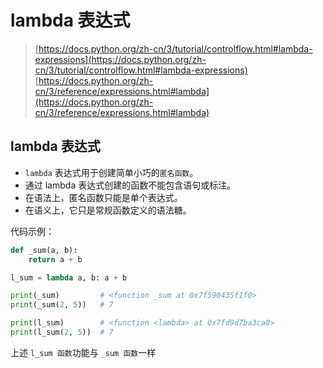 # lambda 表达式

> [https://docs.python.org/zh-cn/3/tutorial/controlflow.html#lambda-expressions](https://docs.python.org/zh-cn/3/tutorial/controlflow.html#lambda-expressions)  
> [https://docs.python.org/zh-cn/3/reference/expressions.html#lambda](https://docs.python.org/zh-cn/3/reference/expressions.html#lambda)

## lambda 表达式

- `lambda` 表达式用于创建简单小巧的`匿名函数`。
- 通过 lambda 表达式创建的函数不能包含语句或标注。
- 在语法上，匿名函数只能是单个表达式。
- 在语义上，它只是常规函数定义的语法糖。

代码示例：
```python
def _sum(a, b):
    return a + b

l_sum = lambda a, b: a + b

print(_sum)         # <function _sum at 0x7f590435f1f0>
print(_sum(2, 5))   # 7

print(l_sum)        # <function <lambda> at 0x7fd9d7ba3ca0>
print(l_sum(2, 5))  # 7
```

上述 `l_sum 函数`功能与 `_sum 函数`一样
